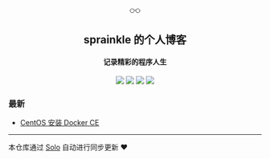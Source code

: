 <p align="center"><img alt="sprainkle 的个人博客" src="data:image/png;base64,iVBORw0KGgoAAAANSUhEUgAAABgAAAAYCAYAAADgdz34AAABCElEQVRIS+2U7W3CMBRFTzboCDBBuwGMwAiM0BE6QjtBOwJsABuwAR2hG7Q6kZ9kHiYRP/KjKFeKhOzrdz9i0jExuonnMwuMNvyYFT0BK+AFOAFH4Gegiw3wfIubK1oDb8B7GarYtqwpVkMDcr8S17OHINYCizJYRxk74BX4LhsKu6ahDAUV7rm1QLiJIdmtAoFfYF9EsoDizur5IaCTT2A50LXCphT179YR9632UCcwmostXLgqVdp1K63nra+vuhZwuIM8mGFcX3K8PBPHhcjcMKnhq29R3AAdBHTik9PJPQMfQ9zWP1m3XkH7tgKdt1I5V1GT3OQ+5qdi4KbevzVXNNrZ/6/oD+z3NRmcDThpAAAAAElFTkSuQmCC"></p><h2 align="center">
sprainkle 的个人博客
</h2>

<h4 align="center">记录精彩的程序人生</h4>
<p align="center"><a title="sprainkle 的个人博客" target="_blank" href="https://github.com/sprainkle/solo-blog"><img src="https://img.shields.io/github/last-commit/sprainkle/solo-blog.svg?style=flat-square&color=FF9900"></a>
<a title="GitHub repo size in bytes" target="_blank" href="https://github.com/sprainkle/solo-blog"><img src="https://img.shields.io/github/repo-size/sprainkle/solo-blog.svg?style=flat-square"></a>
<a title="Solo Version" target="_blank" href="https://github.com/b3log/solo/releases"><img src="https://img.shields.io/badge/solo-3.6.4-f1e05a.svg?style=flat-square&color=blueviolet"></a>
<a title="Hits" target="_blank" href="https://github.com/b3log/hits"><img src="https://hits.b3log.org/sprainkle/solo-blog.svg"></a></p>

### 最新

* [CentOS 安装 Docker CE](https://blog.sprainkle.com/centos7-install-docker)



---

本仓库通过 [Solo](https://github.com/b3log/solo) 自动进行同步更新 ❤️ 